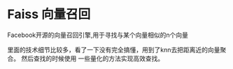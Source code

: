 # Faiss 向量召回

Facebook开源的向量召回引擎,用于寻找与某个向量相似的n个向量

里面的技术细节比较多，看了一下没有完全搞懂，用到了knn去把距离近的向量聚合。 然后查找的时候使用
一些量化的方法实现高效查找。
